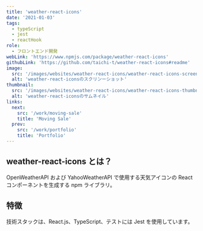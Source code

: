 ```yaml
---
title: 'weather-react-icons'
date: '2021-01-03'
tags:
  - typeScript
  - jest
  - reactHook
role:
  - フロントエンド開発
webLink: 'https://www.npmjs.com/package/weather-react-icons'
githubLink: 'https://github.com/taichi-t/weather-react-icons#readme'
image:
  src: '/images/websites/weather-react-icons/weather-react-icons-screenshot.png'
  alt: 'weather-react-iconsのスクリンーショット'
thumbnail:
  src: '/images/websites/weather-react-icons/weather-react-icons-thumbnail.png'
  alt: 'weather-react-iconsのサムネイル'
links:
  next:
    src: '/work/moving-sale'
    title: 'Moving Sale'
  prev:
    src: '/work/portfolio'
    title: 'Portfolio'
---
```


## weather-react-icons とは？

OpenWeatherAPI および YahooWeatherAPI で使用する天気アイコンの React コンポーネントを生成する npm ライブラリ。

## 特徴

技術スタックは、React.js、TypeScript、テストには Jest を使用しています。
